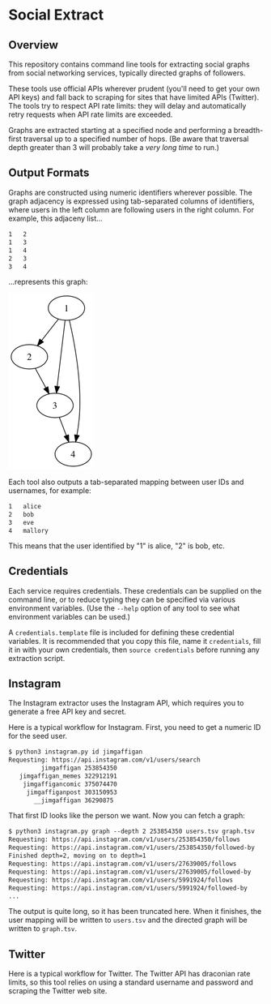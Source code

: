 # Social Extract

## Overview

This repository contains command line tools for extracting social graphs from
social networking services, typically directed graphs of followers.

These tools use official APIs wherever prudent (you'll need to get your own API
keys) and fall back to scraping for sites that have limited APIs
(<cough>Twitter). The tools try to respect API rate limits: they will delay and
automatically retry requests when API rate limits are exceeded.

Graphs are extracted starting at a specified node and performing a breadth-
first traversal up to a specified number of hops. (Be aware that traversal
depth greater than 3 will probably take a *very long time* to run.)

## Output Formats

Graphs are constructed using numeric identifiers wherever possible. The graph
adjacency is expressed using tab-separated columns of identifiers, where users
in the left column are following users in the right column. For example, this
adjaceny list…

    1   2
    1   3
    1   4
    2   3
    3   4

…represents this graph:

![visualization of graph](./example.png)

Each tool also outputs a tab-separated mapping between user IDs and usernames,
for example:

    1   alice
    2   bob
    3   eve
    4   mallory

This means that the user identified by "1" is alice, "2" is bob, etc.

## Credentials

Each service requires credentials. These credentials can be supplied on the
command line, or to reduce typing they can be specified via various environment
variables. (Use the `--help` option of any tool to see what environment
variables can be used.)

A `credentials.template` file is included for defining these credential
variables. It is recommended that you copy this file, name it `credentials`,
fill it in with your own credentials, then `source credentials` before running
any extraction script.

## Instagram

The Instagram extractor uses the Instagram API, which requires you to generate
a free API key and secret.

Here is a typical workflow for Instagram. First, you need to get a numeric ID
for the seed user.

    $ python3 instagram.py id jimgaffigan
    Requesting: https://api.instagram.com/v1/users/search
             jimgaffigan 253854350
       jimgaffigan_memes 322912191
        jimgaffigancomic 375074470
         jimgaffiganpost 303150953
           __jimgaffigan 36290875

That first ID looks like the person we want. Now you can fetch a graph:

    $ python3 instagram.py graph --depth 2 253854350 users.tsv graph.tsv
    Requesting: https://api.instagram.com/v1/users/253854350/follows
    Requesting: https://api.instagram.com/v1/users/253854350/followed-by
    Finished depth=2, moving on to depth=1
    Requesting: https://api.instagram.com/v1/users/27639005/follows
    Requesting: https://api.instagram.com/v1/users/27639005/followed-by
    Requesting: https://api.instagram.com/v1/users/5991924/follows
    Requesting: https://api.instagram.com/v1/users/5991924/followed-by
    ...

The output is quite long, so it has been truncated here. When it finishes, the
user mapping will be written to `users.tsv` and the directed graph will be
written to `graph.tsv`.

## Twitter

Here is a typical workflow for Twitter. The Twitter API has draconian rate
limits, so this tool relies on using a standard username and password and
scraping the Twitter web site.
